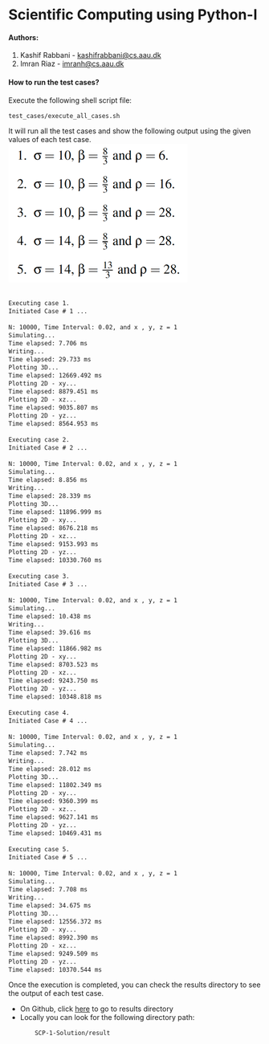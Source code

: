 # Scientific Computing using Python-I

#### Authors:
1. Kashif Rabbani - kashifrabbani@cs.aau.dk
2. Imran Riaz - imranh@cs.aau.dk



#### How to run the test cases?
Execute the following shell script file:
```sh
test_cases/execute_all_cases.sh
```

It will run all the test cases and show the following output using the given values of each test case.
![img.png](img.png)
```

Executing case 1.
Initiated Case # 1 ...

N: 10000, Time Interval: 0.02, and x , y, z = 1
Simulating...
Time elapsed: 7.706 ms
Writing...
Time elapsed: 29.733 ms
Plotting 3D...
Time elapsed: 12669.492 ms
Plotting 2D - xy...
Time elapsed: 8879.451 ms
Plotting 2D - xz...
Time elapsed: 9035.807 ms
Plotting 2D - yz...
Time elapsed: 8564.953 ms

Executing case 2.
Initiated Case # 2 ...

N: 10000, Time Interval: 0.02, and x , y, z = 1
Simulating...
Time elapsed: 8.856 ms
Writing...
Time elapsed: 28.339 ms
Plotting 3D...
Time elapsed: 11896.999 ms
Plotting 2D - xy...
Time elapsed: 8676.218 ms
Plotting 2D - xz...
Time elapsed: 9153.993 ms
Plotting 2D - yz...
Time elapsed: 10330.760 ms

Executing case 3.
Initiated Case # 3 ...

N: 10000, Time Interval: 0.02, and x , y, z = 1
Simulating...
Time elapsed: 10.438 ms
Writing...
Time elapsed: 39.616 ms
Plotting 3D...
Time elapsed: 11866.982 ms
Plotting 2D - xy...
Time elapsed: 8703.523 ms
Plotting 2D - xz...
Time elapsed: 9243.750 ms
Plotting 2D - yz...
Time elapsed: 10348.818 ms

Executing case 4.
Initiated Case # 4 ...

N: 10000, Time Interval: 0.02, and x , y, z = 1
Simulating...
Time elapsed: 7.742 ms
Writing...
Time elapsed: 28.012 ms
Plotting 3D...
Time elapsed: 11802.349 ms
Plotting 2D - xy...
Time elapsed: 9360.399 ms
Plotting 2D - xz...
Time elapsed: 9627.141 ms
Plotting 2D - yz...
Time elapsed: 10469.431 ms

Executing case 5.
Initiated Case # 5 ...

N: 10000, Time Interval: 0.02, and x , y, z = 1
Simulating...
Time elapsed: 7.708 ms
Writing...
Time elapsed: 34.675 ms
Plotting 3D...
Time elapsed: 12556.372 ms
Plotting 2D - xy...
Time elapsed: 8992.390 ms
Plotting 2D - xz...
Time elapsed: 9249.509 ms
Plotting 2D - yz...
Time elapsed: 10370.544 ms

```

Once the execution is completed, you can check the results directory to see the output of each test case.
- On Github, click [here](https://github.com/Kashif-Rabbani/SCP-1-Solution/tree/main/result) to go to results directory
- Locally you can look for the following directory path:
    ```sh
        SCP-1-Solution/result
     ```
